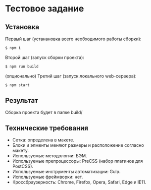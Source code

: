 # Тестовое задание

## Установка

Первый шаг (устанановка всего необходимого работы сборки): 

```sh
$ npm i
```

Второй шаг (запуск сборки проекта):
```sh
$ npm run build
```

(опционально) Третий шаг (запуск локального web-сервера):
```sh
$ npm start
```
## Результат

Сборка проекта будет в папке build/ 

## Технические требования

- Сетка: определена в макете.
- Блоки и элменты меняют размеры и расположение согласно макету.
- Используемые методологии: БЭМ.
- Используемые препроцессоры: PreCSS (набор плагинов для PostCSS).
- Используемые инструменты автоматизации:  Gulp.
- Используемые фреймворки: нет.
- Кроссбраузерность: Chrome, Firefox, Opera, Safari, Edge и IE11.
